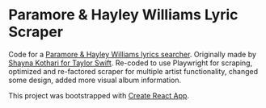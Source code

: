# Paramore & Hayley Williams Lyric Scraper

Code for a [Paramore & Hayley Williams lyrics searcher](https://reneeste.github.io/paramore). Originally made by [Shayna Kothari for Taylor Swift](https://github.com/shaynak/taylor-swift). Re-coded to use Playwright for scraping, optimized and re-factored scraper for multiple artist functionality, changed some design, added more visual album information.

This project was bootstrapped with [Create React App](https://github.com/facebook/create-react-app).
